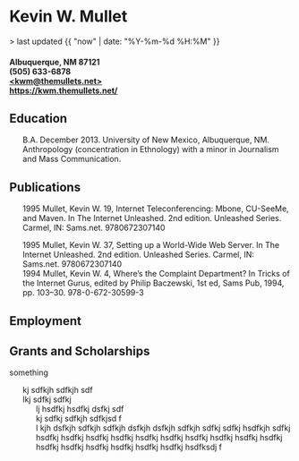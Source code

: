 <style>
  ul {
    list-style-type: none;
  }
  </style>

<h1>Kevin W. Mullet</h1>
> last updated {{ "now" | date: "%Y-%m-%d %H:%M" }}
<h4>
Albuquerque, NM 87121<br>
(505) 633-6878<br>
<a href="mailto:kwm@themullets.net">&LT;kwm@themullets.net&GT;</a><br>
<a href="https://kwm.themullets.net/">https://kwm.themullets.net/</a>
</h4>

## Education
- B.A. December 2013. University of New Mexico, Albuquerque, NM. Anthropology (concentration in Ethnology) with a minor in Journalism and Mass Communication.


## Publications
- 1995 Mullet, Kevin W. 19, Internet Teleconferencing: Mbone, CU-SeeMe, and Maven. In The Internet Unleashed. 2nd edition. Unleashed Series. Carmel, IN: Sams.net. 9780672307140<p>
- 1995 Mullet, Kevin W. 37, Setting up a World-Wide Web Server. In The Internet Unleashed. 2nd edition. Unleashed Series. Carmel, IN: Sams.net. 9780672307140
- 1994 Mullet, Kevin W. 4, Where’s the Complaint Department? In Tricks of the Internet Gurus, edited by Philip Baczewski, 1st ed, Sams Pub, 1994, pp. 103–30. 978-0-672-30599-3


## Employment

## Grants and Scholarships





  something
  - kj sdfkjh sdfkjh sdf
  - lkj sdfkj sdfkj 
    - lj hsdfkj hsdfkj dsfkj sdf
    - kj sdfkj sdfkjh sdfkjsd f
    - l kjh dsfkjh sdfkjh sdfkjh dsfkjh dsfkjh sdfkjh sdfkj sdfkj hsdfkjh sdfkj hsdfkj hsdfkj hsdfkj hsdfkj hsdfkj hsdfkj hsdfkj hsdfkj hsdfkj hsdfkj hsdfkj hsdfkj hsdfkj hsdfkj hsdfkj hsdfkj hsdfksdj f
  
